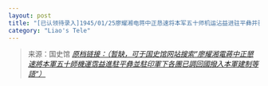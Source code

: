 ```yaml
---
layout: post
title: "[已认领待录入]1945/01/25廖耀湘电蒋中正恳速将本军五十师机运沾益进驻平彝并驻印军下各团已调回国拨入本军建制等语"
category: "Liao's Tele"
---
```



> 来源：国史馆 [*原档链接：（暂缺，可于国史馆网站搜索“廖耀湘電蔣中正懇速將本軍五十師機運霑益進駐平彝並駐印軍下各團已調回國撥入本軍建制等語“）*]()
